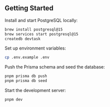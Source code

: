 ## Getting Started

Install and start PostgreSQL locally:

```sh
brew install postgresql@15
brew services start postgresql@15
createdb devtask
```

Set up environment variables:

```sh
cp .env.example .env
```

Push the Prisma schema and seed the database:

```sh
pnpm prisma db push
pnpm prisma db seed
```

Start the development server:

```sh
pnpm dev
```
